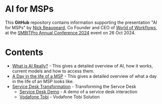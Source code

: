 # AI for MSPs

This **GitHub** repository contains information supporting the presentation "AI for MSPs" by [Nick Beaugeard](https://www.linkedin.com/in/nickbeaugeard/), Co Founder and CEO of [World of Workflows](https://www.worldofworkflows.com/), at the [SMBITPro Annual Conference 2024](https://www.smbitpro.org/conference-2024/) event on 26 Oct 2024.

# Contents

- [What is AI Really?](./what-is-ai.md) - This gives a detailed overview of AI, how it works, current models and how to access them.
- [A Day in the life of a MSP](./day-in-the-life.md) - This gives a detailed overview of what a day in the life of an MSP looks like.
- [Service Desk Transformation](./transform-service-desk.md) - Transforming the Servce Desk
  - [Service Desk Demo](./servicedeskdemo.md) - A demo of a service desk interaction
  - [Vodafone Tobi](./vftobi.md) - Vodafone Tobi Solution
